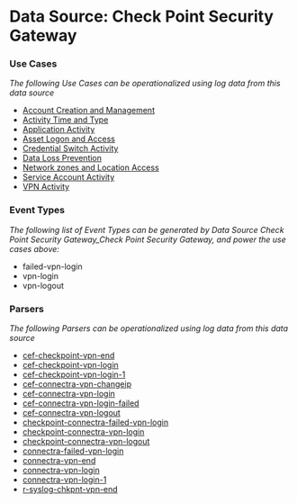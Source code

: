Data Source: Check Point Security Gateway
=========================================

### Use Cases

_The following Use Cases can be operationalized using log data from this data source_

* [Account Creation and Management](usecase_account_creation_and_management.md)
* [Activity Time  and Type](usecase_activity_time__and_type.md)
* [Application Activity](usecase_application_activity.md)
* [Asset Logon and Access](usecase_asset_logon_and_access.md)
* [Credential Switch Activity](usecase_credential_switch_activity.md)
* [Data Loss Prevention](usecase_data_loss_prevention.md)
* [Network zones and Location Access](usecase_network_zones_and_location_access.md)
* [Service Account Activity](usecase_service_account_activity.md)
* [VPN Activity](usecase_vpn_activity.md)


### Event Types

_The following list of Event Types can be generated by Data Source Check Point Security Gateway_Check Point Security Gateway, and power the use cases above:_

- failed-vpn-login
- vpn-login
- vpn-logout


### Parsers

_The following Parsers can be operationalized using log data from this data source_

* [cef-checkpoint-vpn-end](parserContent_cef-checkpoint-vpn-end.md)
* [cef-checkpoint-vpn-login](parserContent_cef-checkpoint-vpn-login.md)
* [cef-checkpoint-vpn-login-1](parserContent_cef-checkpoint-vpn-login-1.md)
* [cef-connectra-vpn-changeip](parserContent_cef-connectra-vpn-changeip.md)
* [cef-connectra-vpn-login](parserContent_cef-connectra-vpn-login.md)
* [cef-connectra-vpn-login-failed](parserContent_cef-connectra-vpn-login-failed.md)
* [cef-connectra-vpn-logout](parserContent_cef-connectra-vpn-logout.md)
* [checkpoint-connectra-failed-vpn-login](parserContent_checkpoint-connectra-failed-vpn-login.md)
* [checkpoint-connectra-vpn-login](parserContent_checkpoint-connectra-vpn-login.md)
* [checkpoint-connectra-vpn-logout](parserContent_checkpoint-connectra-vpn-logout.md)
* [connectra-failed-vpn-login](parserContent_connectra-failed-vpn-login.md)
* [connectra-vpn-end](parserContent_connectra-vpn-end.md)
* [connectra-vpn-login](parserContent_connectra-vpn-login.md)
* [connectra-vpn-login-1](parserContent_connectra-vpn-login-1.md)
* [r-syslog-chkpnt-vpn-end](parserContent_r-syslog-chkpnt-vpn-end.md)
